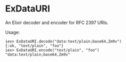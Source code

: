 ExDataURI
=========

An Elixir decoder and encoder for RFC 2397 URIs.

Usage:
```
iex> ExDataURI.decode("data:text/plain;base64,Zm9v")
{:ok, "text/plain", "foo"}
iex> ExDataURI.encode("text/plain", "foo")
"data:text/plain;base64,Zm9v"
```

